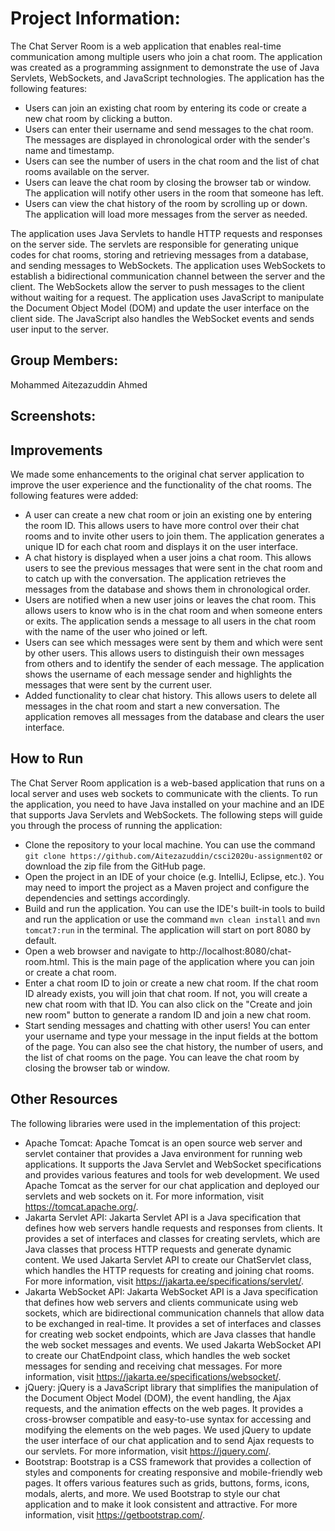 # Project Information:
The Chat Server Room is a web application that enables real-time communication among multiple users who join a chat room. The application was created as a programming assignment to demonstrate the use of Java Servlets, WebSockets, and JavaScript technologies. The application has the following features:

- Users can join an existing chat room by entering its code or create a new chat room by clicking a button.
- Users can enter their username and send messages to the chat room. The messages are displayed in chronological order with the sender's name and timestamp.
- Users can see the number of users in the chat room and the list of chat rooms available on the server.
- Users can leave the chat room by closing the browser tab or window. The application will notify other users in the room that someone has left.
- Users can view the chat history of the room by scrolling up or down. The application will load more messages from the server as needed.

The application uses Java Servlets to handle HTTP requests and responses on the server side. The servlets are responsible for generating unique codes for chat rooms, storing and retrieving messages from a database, and sending messages to WebSockets. The application uses WebSockets to establish a bidirectional communication channel between the server and the client. The WebSockets allow the server to push messages to the client without waiting for a request. The application uses JavaScript to manipulate the Document Object Model (DOM) and update the user interface on the client side. The JavaScript also handles the WebSocket events and sends user input to the server.

## Group Members:
Mohammed Aitezazuddin Ahmed

## Screenshots:





## Improvements

We made some enhancements to the original chat server application to improve the user experience and the functionality of the chat rooms. The following features were added:

- A user can create a new chat room or join an existing one by entering the room ID. This allows users to have more control over their chat rooms and to invite other users to join them. The application generates a unique ID for each chat room and displays it on the user interface.
- A chat history is displayed when a user joins a chat room. This allows users to see the previous messages that were sent in the chat room and to catch up with the conversation. The application retrieves the messages from the database and shows them in chronological order.
- Users are notified when a new user joins or leaves the chat room. This allows users to know who is in the chat room and when someone enters or exits. The application sends a message to all users in the chat room with the name of the user who joined or left.
- Users can see which messages were sent by them and which were sent by other users. This allows users to distinguish their own messages from others and to identify the sender of each message. The application shows the username of each message sender and highlights the messages that were sent by the current user.
- Added functionality to clear chat history. This allows users to delete all messages in the chat room and start a new conversation. The application removes all messages from the database and clears the user interface.

## How to Run

The Chat Server Room application is a web-based application that runs on a local server and uses web sockets to communicate with the clients. To run the application, you need to have Java installed on your machine and an IDE that supports Java Servlets and WebSockets. The following steps will guide you through the process of running the application:

- Clone the repository to your local machine. You can use the command `git clone https://github.com/Aitezazuddin/csci2020u-assignment02` or download the zip file from the GitHub page.
- Open the project in an IDE of your choice (e.g. IntelliJ, Eclipse, etc.). You may need to import the project as a Maven project and configure the dependencies and settings accordingly.
- Build and run the application. You can use the IDE's built-in tools to build and run the application or use the command `mvn clean install` and `mvn tomcat7:run` in the terminal. The application will start on port 8080 by default.
- Open a web browser and navigate to http://localhost:8080/chat-room.html. This is the main page of the application where you can join or create a chat room.
- Enter a chat room ID to join or create a new chat room. If the chat room ID already exists, you will join that chat room. If not, you will create a new chat room with that ID. You can also click on the "Create and join new room" button to generate a random ID and join a new chat room.
- Start sending messages and chatting with other users! You can enter your username and type your message in the input fields at the bottom of the page. You can also see the chat history, the number of users, and the list of chat rooms on the page. You can leave the chat room by closing the browser tab or window.

## Other Resources

The following libraries were used in the implementation of this project:

- Apache Tomcat: Apache Tomcat is an open source web server and servlet container that provides a Java environment for running web applications. It supports the Java Servlet and WebSocket specifications and provides various features and tools for web development. We used Apache Tomcat as the server for our chat application and deployed our servlets and web sockets on it. For more information, visit https://tomcat.apache.org/.
- Jakarta Servlet API: Jakarta Servlet API is a Java specification that defines how web servers handle requests and responses from clients. It provides a set of interfaces and classes for creating servlets, which are Java classes that process HTTP requests and generate dynamic content. We used Jakarta Servlet API to create our ChatServlet class, which handles the HTTP requests for creating and joining chat rooms. For more information, visit https://jakarta.ee/specifications/servlet/.
- Jakarta WebSocket API: Jakarta WebSocket API is a Java specification that defines how web servers and clients communicate using web sockets, which are bidirectional communication channels that allow data to be exchanged in real-time. It provides a set of interfaces and classes for creating web socket endpoints, which are Java classes that handle the web socket messages and events. We used Jakarta WebSocket API to create our ChatEndpoint class, which handles the web socket messages for sending and receiving chat messages. For more information, visit https://jakarta.ee/specifications/websocket/.
- jQuery: jQuery is a JavaScript library that simplifies the manipulation of the Document Object Model (DOM), the event handling, the Ajax requests, and the animation effects on the web pages. It provides a cross-browser compatible and easy-to-use syntax for accessing and modifying the elements on the web pages. We used jQuery to update the user interface of our chat application and to send Ajax requests to our servlets. For more information, visit https://jquery.com/.
- Bootstrap: Bootstrap is a CSS framework that provides a collection of styles and components for creating responsive and mobile-friendly web pages. It offers various features such as grids, buttons, forms, icons, modals, alerts, and more. We used Bootstrap to style our chat application and to make it look consistent and attractive. For more information, visit https://getbootstrap.com/.